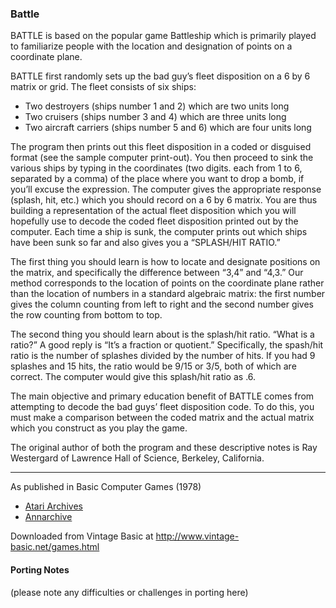 ### Battle

BATTLE is based on the popular game Battleship which is primarily played to familiarize people with the location and designation of points on a coordinate plane.

BATTLE first randomly sets up the bad guy’s fleet disposition on a 6 by 6 matrix or grid. The fleet consists of six ships:
- Two destroyers (ships number 1 and 2) which are two units long
- Two cruisers (ships number 3 and 4) which are three units long
- Two aircraft carriers (ships number 5 and 6) which are four units long

The program then prints out this fleet disposition in a coded or disguised format (see the sample computer print-out). You then proceed to sink the various ships by typing in the coordinates (two digits. each from 1 to 6, separated by a comma) of the place where you want to drop a bomb, if you’ll excuse the expression. The computer gives the appropriate response (splash, hit, etc.) which you should record on a 6 by 6 matrix. You are thus building a representation of the actual fleet disposition which you will hopefully use to decode the coded fleet disposition printed out by the computer. Each time a ship is sunk, the computer prints out which ships have been sunk so far and also gives you a “SPLASH/HIT RATIO.”

The first thing you should learn is how to locate and designate positions on the matrix, and specifically the difference between “3,4” and “4,3.” Our method corresponds to the location of points on the coordinate plane rather than the location of numbers in a standard algebraic matrix: the first number gives the column counting from left to right and the second number gives the row counting from bottom to top.

The second thing you should learn about is the splash/hit ratio. “What is a ratio?” A good reply is “It’s a fraction or quotient.” Specifically, the spash/hit ratio is the number of splashes divided by the number of hits. If you had 9 splashes and 15 hits, the ratio would be 9/15 or 3/5, both of which are correct. The computer would give this splash/hit ratio as .6.

The main objective and primary education benefit of BATTLE comes from attempting to decode the bad guys’ fleet disposition code. To do this, you must make a comparison between the coded matrix and the actual matrix which you construct as you play the game.

The original author of both the program and these descriptive notes is Ray Westergard of Lawrence Hall of Science, Berkeley, California.

---

As published in Basic Computer Games (1978)
- [Atari Archives](https://www.atariarchives.org/basicgames/showpage.php?page=15)
- [Annarchive](https://annarchive.com/files/Basic_Computer_Games_Microcomputer_Edition.pdf#page=30)

Downloaded from Vintage Basic at
http://www.vintage-basic.net/games.html

#### Porting Notes

(please note any difficulties or challenges in porting here)
